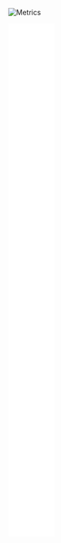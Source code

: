 ![Metrics](https://metrics.lecoq.io/wo1261931780?template=classic&base.indepth=true&repositories.forks=true&commits.authoring=wo1261931780&isocalendar=1&languages=1&stars=1&habits=1&followup=1&reactions=1&people=1&stargazers=1&projects=1&code=1&activity=1&achievements=1&notable=1&lines=1&traffic=1&repositories=1&gists=1&introduction=1&calendar=1&pagespeed=1&tweets=1&posts=1&music=1&wakatime=1&stackoverflow=1&base.indepth=true&repositories=100&repositories.batch=100&repositories.forks=true&repositories.affiliations=owner&isocalendar.duration=full-year&languages.limit=8&languages.threshold=0%25&languages.other=false&languages.colors=github&languages.sections=most-used&languages.indepth=true&languages.analysis.timeout=15&languages.categories=markup%2C%20programming&languages.recent.categories=markup%2C%20programming&languages.recent.load=300&languages.recent.days=14&stars.limit=4&habits.from=200&habits.days=14&habits.facts=true&habits.charts=true&habits.charts.type=chartist&habits.trim=true&followup.sections=repositories&followup.indepth=true&reactions.limit=200&reactions.limit.issues=100&reactions.limit.discussions=100&reactions.limit.discussions.comments=100&reactions.days=0&reactions.display=relative&people.limit=24&people.identicons=false&people.identicons.hide=false&people.size=28&people.types=followers%2C%20following&people.shuffle=true&stargazers.charts.type=classic&projects.limit=4&projects.descriptions=true&code.lines=12&code.load=400&code.days=3&code.visibility=all&activity.limit=5&activity.load=300&activity.days=14&activity.visibility=all&activity.timestamps=true&activity.filter=all&achievements.threshold=X&achievements.secrets=true&achievements.display=detailed&achievements.limit=0&notable.from=all&notable.repositories=true&notable.indepth=true&notable.types=commit&repositories.featured=st-java.github.io&introduction.title=true&calendar.limit=1&pagespeed.url=junwdemonet.com&pagespeed.detailed=true&pagespeed.screenshot=true&stackoverflow.user=16463591&stackoverflow.sections=answers-top%2C%20questions-recent&stackoverflow.limit=2&stackoverflow.lines=4&stackoverflow.lines.snippet=2&tweets.attachments=true&tweets.limit=2&tweets.user=%E5%90%9B%E7%8E%8B&posts.source=dev.to&posts.descriptions=true&posts.covers=true&posts.limit=4&posts.user=wo1261931780&music.provider=spotify&music.mode=recent&music.limit=4&music.played.at=true&music.time.range=medium&music.top.type=artists&music.user=wo1261931780&wakatime.days=7&wakatime.sections=time%2C%20projects%2C%20projects-graphs%2C%20languages%2C%20languages-graphs%2C%20editors%2C%20os&wakatime.limit=5&wakatime.url=https%3A%2F%2Fwakatime.com&wakatime.user=642344572%40qq.com&wakatime.languages.other=true&config.timezone=Asia%2FShanghai&config.twemoji=true&config.octicon=true)

<img src="./github-metrics.svg"/>
